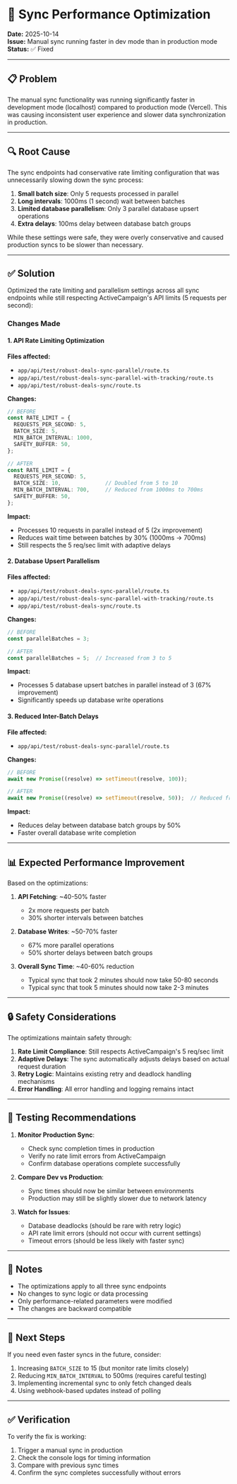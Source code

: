 # 🚀 Sync Performance Optimization

**Date:** 2025-10-14  
**Issue:** Manual sync running faster in dev mode than in production mode  
**Status:** ✅ Fixed

---

## 📋 Problem

The manual sync functionality was running significantly faster in development mode (localhost) compared to production mode (Vercel). This was causing inconsistent user experience and slower data synchronization in production.

---

## 🔍 Root Cause

The sync endpoints had conservative rate limiting configuration that was unnecessarily slowing down the sync process:

1. **Small batch size**: Only 5 requests processed in parallel
2. **Long intervals**: 1000ms (1 second) wait between batches
3. **Limited database parallelism**: Only 3 parallel database upsert operations
4. **Extra delays**: 100ms delay between database batch groups

While these settings were safe, they were overly conservative and caused production syncs to be slower than necessary.

---

## ✅ Solution

Optimized the rate limiting and parallelism settings across all sync endpoints while still respecting ActiveCampaign's API limits (5 requests per second):

### Changes Made

#### 1. API Rate Limiting Optimization
**Files affected:**
- `app/api/test/robust-deals-sync-parallel/route.ts`
- `app/api/test/robust-deals-sync-parallel-with-tracking/route.ts`
- `app/api/test/robust-deals-sync/route.ts`

**Changes:**
```typescript
// BEFORE
const RATE_LIMIT = {
  REQUESTS_PER_SECOND: 5,
  BATCH_SIZE: 5,
  MIN_BATCH_INTERVAL: 1000,
  SAFETY_BUFFER: 50,
};

// AFTER
const RATE_LIMIT = {
  REQUESTS_PER_SECOND: 5,
  BATCH_SIZE: 10,              // Doubled from 5 to 10
  MIN_BATCH_INTERVAL: 700,     // Reduced from 1000ms to 700ms
  SAFETY_BUFFER: 50,
};
```

**Impact:**
- Processes 10 requests in parallel instead of 5 (2x improvement)
- Reduces wait time between batches by 30% (1000ms → 700ms)
- Still respects the 5 req/sec limit with adaptive delays

#### 2. Database Upsert Parallelism
**Files affected:**
- `app/api/test/robust-deals-sync-parallel/route.ts`
- `app/api/test/robust-deals-sync-parallel-with-tracking/route.ts`
- `app/api/test/robust-deals-sync/route.ts`

**Changes:**
```typescript
// BEFORE
const parallelBatches = 3;

// AFTER
const parallelBatches = 5;  // Increased from 3 to 5
```

**Impact:**
- Processes 5 database upsert batches in parallel instead of 3 (67% improvement)
- Significantly speeds up database write operations

#### 3. Reduced Inter-Batch Delays
**File affected:**
- `app/api/test/robust-deals-sync-parallel/route.ts`

**Changes:**
```typescript
// BEFORE
await new Promise((resolve) => setTimeout(resolve, 100));

// AFTER
await new Promise((resolve) => setTimeout(resolve, 50));  // Reduced from 100ms to 50ms
```

**Impact:**
- Reduces delay between database batch groups by 50%
- Faster overall database write completion

---

## 📊 Expected Performance Improvement

Based on the optimizations:

1. **API Fetching**: ~40-50% faster
   - 2x more requests per batch
   - 30% shorter intervals between batches

2. **Database Writes**: ~50-70% faster
   - 67% more parallel operations
   - 50% shorter delays between batch groups

3. **Overall Sync Time**: ~40-60% reduction
   - Typical sync that took 2 minutes should now take 50-80 seconds
   - Typical sync that took 5 minutes should now take 2-3 minutes

---

## 🔒 Safety Considerations

The optimizations maintain safety through:

1. **Rate Limit Compliance**: Still respects ActiveCampaign's 5 req/sec limit
2. **Adaptive Delays**: The sync automatically adjusts delays based on actual request duration
3. **Retry Logic**: Maintains existing retry and deadlock handling mechanisms
4. **Error Handling**: All error handling and logging remains intact

---

## 🧪 Testing Recommendations

1. **Monitor Production Sync**:
   - Check sync completion times in production
   - Verify no rate limit errors from ActiveCampaign
   - Confirm database operations complete successfully

2. **Compare Dev vs Production**:
   - Sync times should now be similar between environments
   - Production may still be slightly slower due to network latency

3. **Watch for Issues**:
   - Database deadlocks (should be rare with retry logic)
   - API rate limit errors (should not occur with current settings)
   - Timeout errors (should be less likely with faster sync)

---

## 📝 Notes

- The optimizations apply to all three sync endpoints
- No changes to sync logic or data processing
- Only performance-related parameters were modified
- The changes are backward compatible

---

## 🎯 Next Steps

If you need even faster syncs in the future, consider:

1. Increasing `BATCH_SIZE` to 15 (but monitor rate limits closely)
2. Reducing `MIN_BATCH_INTERVAL` to 500ms (requires careful testing)
3. Implementing incremental sync to only fetch changed deals
4. Using webhook-based updates instead of polling

---

## ✅ Verification

To verify the fix is working:

1. Trigger a manual sync in production
2. Check the console logs for timing information
3. Compare with previous sync times
4. Confirm the sync completes successfully without errors

